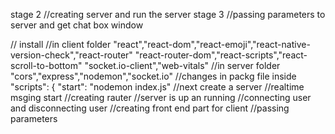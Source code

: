 
stage 2 //creating server and run the server
stage 3 //passing parameters to server and get chat box window

// install
//in client folder
        "react","react-dom","react-emoji","react-native-version-check","react-router"
            "react-router-dom","react-scripts","react-scroll-to-bottom"
            "socket.io-client","web-vitals"
//in server folder
        "cors","express","nodemon","socket.io"
//changes in packg file inside "scripts": { "start": "nodemon index.js"
//next create a server
//realtime msging start
//creating rauter
//server is up an running
//connecting user and disconnecting user
//creating front end part for client
//passing parameters